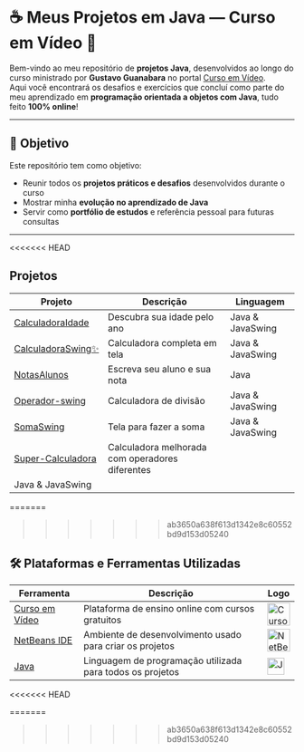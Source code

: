# ☕ Meus Projetos em Java — Curso em Vídeo 🧠

Bem-vindo ao meu repositório de **projetos Java**, desenvolvidos ao longo do curso ministrado por **Gustavo Guanabara** no portal [Curso em Vídeo](https://www.cursoemvideo.com/).  
Aqui você encontrará os desafios e exercícios que concluí como parte do meu aprendizado em **programação orientada a objetos com Java**, tudo feito **100% online**!

---

## 🎯 Objetivo

Este repositório tem como objetivo:

- Reunir todos os **projetos práticos e desafios** desenvolvidos durante o curso
- Mostrar minha **evolução no aprendizado de Java**
- Servir como **portfólio de estudos** e referência pessoal para futuras consultas

---

<<<<<<< HEAD
## Projetos

| Projeto | Descrição | Linguagem |
|---------|-----------|-----------|
| [CalculadoraIdade](https://github.com/Iago456/ProjetosCursoJava/tree/main/CalculadoraIdade#readme) | Descubra sua idade pelo ano | Java & JavaSwing |
| [CalculadoraSwing✨](https://github.com/Iago456/ProjetosCursoJava/tree/main/Calculadoraswing#readme) | Calculadora completa em tela | Java & JavaSwing |
| [NotasAlunos](https://github.com/Iago456/ProjetosCursoJava/tree/main/Notasalunos#readme) | Escreva seu aluno e sua nota | Java |
| [Operador-swing](https://github.com/Iago456/ProjetosCursoJava/tree/main/Operador-swing#readme) | Calculadora de divisão | Java & JavaSwing |
| [SomaSwing](https://github.com/Iago456/ProjetosCursoJava/tree/main/Somaswing#readme) | Tela para fazer a soma | Java & JavaSwing |
| [Super-Calculadora](https://github.com/Iago456/ProjetosCursoJava/tree/main/Super-Calculadora#readme) | Calculadora melhorada com operadores diferentes| 
Java & JavaSwing | 

=======
>>>>>>> ab3650a638f613d1342e8c60552bd9d153d05240
## 🛠️ Plataformas e Ferramentas Utilizadas

| Ferramenta | Descrição | Logo |
|------------|-----------|------|
| [Curso em Vídeo](https://www.cursoemvideo.com/) | Plataforma de ensino online com cursos gratuitos | <img src="https://www.cursoemvideo.com/wp-content/uploads/2022/01/logo-cursoemvideo-branca.png" alt="Curso em Vídeo" width="40"/> |
| [NetBeans IDE](https://netbeans.apache.org/) | Ambiente de desenvolvimento usado para criar os projetos | <img src="https://upload.wikimedia.org/wikipedia/commons/9/98/Apache_NetBeans_Logo.svg" alt="NetBeans" width="40"/> |
| [Java](https://www.oracle.com/java/) | Linguagem de programação utilizada para todos os projetos | <img src="https://upload.wikimedia.org/wikipedia/en/3/30/Java_programming_language_logo.svg" alt="Java" width="30"/> |
<<<<<<< HEAD

=======
>>>>>>> ab3650a638f613d1342e8c60552bd9d153d05240
